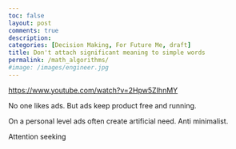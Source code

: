 ```yaml
---
toc: false
layout: post
comments: true
description:
categories: [Decision Making, For Future Me, draft]
title: Don't attach significant meaning to simple words
permalink: /math_algorithms/
#image: /images/engineer.jpg
---
```



https://www.youtube.com/watch?v=2Hpw5ZIhnMY

No one likes ads. But ads keep product free and running.

On a personal level ads often create artificial need. Anti minimalist.

Attention seeking 